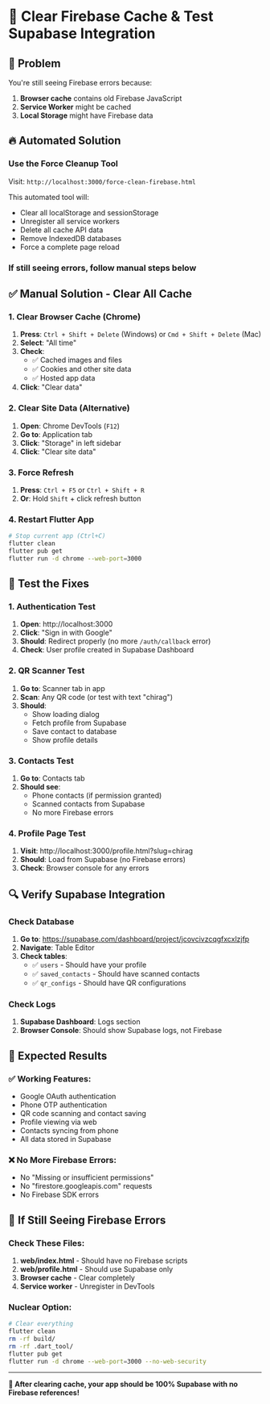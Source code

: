# 🧹 Clear Firebase Cache & Test Supabase Integration

## 🚨 Problem

You're still seeing Firebase errors because:

1. **Browser cache** contains old Firebase JavaScript
2. **Service Worker** might be cached
3. **Local Storage** might have Firebase data

## 🔥 Automated Solution

### **Use the Force Cleanup Tool**

Visit: `http://localhost:3000/force-clean-firebase.html`

This automated tool will:

- Clear all localStorage and sessionStorage
- Unregister all service workers
- Delete all cache API data
- Remove IndexedDB databases
- Force a complete page reload

### **If still seeing errors, follow manual steps below**

## ✅ Manual Solution - Clear All Cache

### 1. **Clear Browser Cache (Chrome)**

1. **Press**: `Ctrl + Shift + Delete` (Windows) or `Cmd + Shift + Delete` (Mac)
2. **Select**: "All time"
3. **Check**:
   - ✅ Cached images and files
   - ✅ Cookies and other site data
   - ✅ Hosted app data
4. **Click**: "Clear data"

### 2. **Clear Site Data (Alternative)**

1. **Open**: Chrome DevTools (`F12`)
2. **Go to**: Application tab
3. **Click**: "Storage" in left sidebar
4. **Click**: "Clear site data"

### 3. **Force Refresh**

1. **Press**: `Ctrl + F5` or `Ctrl + Shift + R`
2. **Or**: Hold `Shift` + click refresh button

### 4. **Restart Flutter App**

```bash
# Stop current app (Ctrl+C)
flutter clean
flutter pub get
flutter run -d chrome --web-port=3000
```

## 🧪 Test the Fixes

### 1. **Authentication Test**

1. **Open**: http://localhost:3000
2. **Click**: "Sign in with Google"
3. **Should**: Redirect properly (no more `/auth/callback` error)
4. **Check**: User profile created in Supabase Dashboard

### 2. **QR Scanner Test**

1. **Go to**: Scanner tab in app
2. **Scan**: Any QR code (or test with text "chirag")
3. **Should**:
   - Show loading dialog
   - Fetch profile from Supabase
   - Save contact to database
   - Show profile details

### 3. **Contacts Test**

1. **Go to**: Contacts tab
2. **Should see**:
   - Phone contacts (if permission granted)
   - Scanned contacts from Supabase
   - No more Firebase errors

### 4. **Profile Page Test**

1. **Visit**: http://localhost:3000/profile.html?slug=chirag
2. **Should**: Load from Supabase (no Firebase errors)
3. **Check**: Browser console for any errors

## 🔍 Verify Supabase Integration

### Check Database

1. **Go to**: https://supabase.com/dashboard/project/jcovcivzcqgfxcxlzjfp
2. **Navigate**: Table Editor
3. **Check tables**:
   - ✅ `users` - Should have your profile
   - ✅ `saved_contacts` - Should have scanned contacts
   - ✅ `qr_configs` - Should have QR configurations

### Check Logs

1. **Supabase Dashboard**: Logs section
2. **Browser Console**: Should show Supabase logs, not Firebase

## 🎯 Expected Results

### ✅ Working Features:

- Google OAuth authentication
- Phone OTP authentication
- QR code scanning and contact saving
- Profile viewing via web
- Contacts syncing from phone
- All data stored in Supabase

### ❌ No More Firebase Errors:

- No "Missing or insufficient permissions"
- No "firestore.googleapis.com" requests
- No Firebase SDK errors

## 🚨 If Still Seeing Firebase Errors

### Check These Files:

1. **web/index.html** - Should have no Firebase scripts
2. **web/profile.html** - Should use Supabase only
3. **Browser cache** - Clear completely
4. **Service worker** - Unregister in DevTools

### Nuclear Option:

```bash
# Clear everything
flutter clean
rm -rf build/
rm -rf .dart_tool/
flutter pub get
flutter run -d chrome --web-port=3000 --no-web-security
```

---

**🎯 After clearing cache, your app should be 100% Supabase with no Firebase references!**
